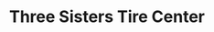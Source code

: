 ---
title: "Three Sisters Tire Center"
url: /bacoor/three-sisters-tire-center/
shop: Autowerkstatt
---